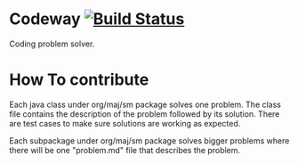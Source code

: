 Codeway [![Build Status](https://travis-ci.org/shamikm/codeway.svg?branch=master)](https://travis-ci.org/shamikm/codeway)
===============
Coding problem solver.

How To contribute
==================
Each java class under org/maj/sm package solves one problem. The class file
contains the description of the problem followed by its solution. There are
test cases to make sure solutions are working as expected.

Each subpackage under org/maj/sm package solves bigger problems where there will
be one "problem.md" file that describes the problem.


